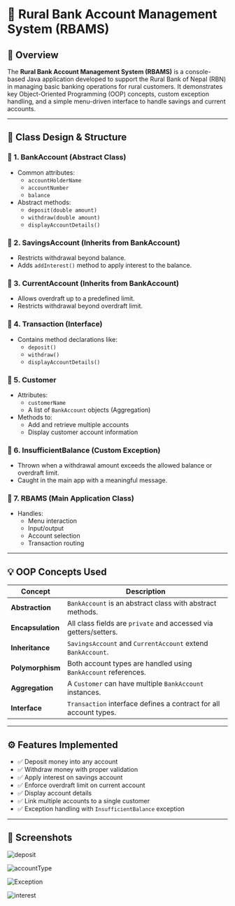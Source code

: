 # 🌾 Rural Bank Account Management System (RBAMS)

## 📘 Overview

The **Rural Bank Account Management System (RBAMS)** is a console-based Java application developed to support the Rural Bank of Nepal (RBN) in managing basic banking operations for rural customers. It demonstrates key Object-Oriented Programming (OOP) concepts, custom exception handling, and a simple menu-driven interface to handle savings and current accounts.

---

## 🧩 Class Design & Structure

### 🔷 1. BankAccount (Abstract Class)
- Common attributes:
  - `accountHolderName`
  - `accountNumber`
  - `balance`
- Abstract methods:
  - `deposit(double amount)`
  - `withdraw(double amount)`
  - `displayAccountDetails()`

### 🔷 2. SavingsAccount (Inherits from BankAccount)
- Restricts withdrawal beyond balance.
- Adds `addInterest()` method to apply interest to the balance.

### 🔷 3. CurrentAccount (Inherits from BankAccount)
- Allows overdraft up to a predefined limit.
- Restricts withdrawal beyond overdraft limit.

### 🔷 4. Transaction (Interface)
- Contains method declarations like:
  - `deposit()`
  - `withdraw()`
  - `displayAccountDetails()`

### 🔷 5. Customer
- Attributes:
  - `customerName`
  - A list of `BankAccount` objects (Aggregation)
- Methods to:
  - Add and retrieve multiple accounts
  - Display customer account information

### 🔷 6. InsufficientBalance (Custom Exception)
- Thrown when a withdrawal amount exceeds the allowed balance or overdraft limit.
- Caught in the main app with a meaningful message.

### 🔷 7. RBAMS (Main Application Class)
- Handles:
  - Menu interaction
  - Input/output
  - Account selection
  - Transaction routing

---

## 💡 OOP Concepts Used

| Concept         | Description |
|----------------|-------------|
| **Abstraction**     | `BankAccount` is an abstract class with abstract methods. |
| **Encapsulation**   | All class fields are `private` and accessed via getters/setters. |
| **Inheritance**     | `SavingsAccount` and `CurrentAccount` extend `BankAccount`. |
| **Polymorphism**    | Both account types are handled using `BankAccount` references. |
| **Aggregation**     | A `Customer` can have multiple `BankAccount` instances. |
| **Interface**       | `Transaction` interface defines a contract for all account types. |

---

## ⚙️ Features Implemented

- ✅ Deposit money into any account
- ✅ Withdraw money with proper validation
- ✅ Apply interest on savings account
- ✅ Enforce overdraft limit on current account
- ✅ Display account details
- ✅ Link multiple accounts to a single customer
- ✅ Exception handling with `InsufficientBalance` exception

---

## 📸 Screenshots

![deposit](https://github.com/user-attachments/assets/9b3c3d27-da61-4e54-a678-50d1cfee762b)

![accountType](https://github.com/user-attachments/assets/6f001547-622d-422f-a6ce-72414904413a)

![Exception](https://github.com/user-attachments/assets/868ee43f-5323-4c7f-bfa3-2136ebc2ac8e)

![interest](https://github.com/user-attachments/assets/14816c6c-0643-46c5-861c-7ac3c97079e3)



